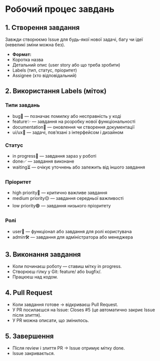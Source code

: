 # Робочий процес завдань

## 1. Створення завдання

Завжди створюємо Issue для будь-якої нової задачі, багу чи ідеї (невеликі зміни можна без).
- **Формат:**
- Коротка назва
- Детальний опис (user story або що треба зробити)
- Labels (тип, статус, пріоритет)
- Assignee (хто відповідальний)

## 2. Використання Labels (міток)

### Типи завдань
- bug🐞 — позначає помилку або несправність у коді
- feature✨ — завдання на розробку нової функціональності
- documentation📝 — оновлення чи створення документації
- ui/ux🎨 — задачі, пов’язані з інтерфейсом і дизайном
### Статус
- in progress🚧 — завдання зараз у роботі
- done✅ — завдання виконане
- waiting⏳ — очікує уточнень або залежить від іншого завдання
### Пріоритет
- high priority🔴 — критично важливе завдання
- medium priority🟡 — завдання середньої важливості
- low priority🟢 — завдання низького пріоритету
### Ролі
- user👤 — функціонал або завдання для ролі користувача
- admin🛠 — завдання для адміністратора або менеджера

## 3. Виконання завдання

- Коли починаєш роботу — ставиш мітку in progress.
- Створюєш гілку у Git: feature/<short-name> або bugfix/<short-name>.
- Працюєш над кодом.

## 4. Pull Request

- Коли завдання готове → відкриваєш Pull Request.
- У PR посилаєшся на Issue:
Closes #5
(це автоматично закриє Issue після злиття).
- У PR можна описати, що змінилось.

## 5. Завершення

- Після review і злиття PR → Issue отримує мітку done.
- Issue закривається.


